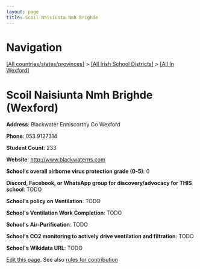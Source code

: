 ```yaml
---
layout: page
title: Scoil Naisiunta Nmh Brighde
---
```

# Navigation

[[All countries/states/provinces]](../../..) > [[All Irish School Districts]](../..) > [[All In Wexford]](..)

# Scoil Naisiunta Nmh Brighde (Wexford)

**Address**: Blackwater Enniscorthy Co Wexford

**Phone**: 053 9127314

**Student Count**: 233

**Website**: <http://www.blackwaterns.com>

**School's overall airborne virus protection grade (0-5)**: 0

**Discord, Facebook, or WhatsApp group for discovery/advocacy for THIS school**: TODO

**School's policy on Ventilation**: TODO

**School's Ventilation Work Completion**: TODO

**School's Air-Purification**: TODO

**School's CO2 monitoring to actively drive ventilation and filtration**: TODO

**School's Wikidata URL**: TODO


[Edit this page](https://github.com/ventilate-schools/Ireland/edit/main/./Wexford/Scoil_Naisiunta_Nmh_Brighde.md). See also [rules for contribution](../../../contribution-rules/)